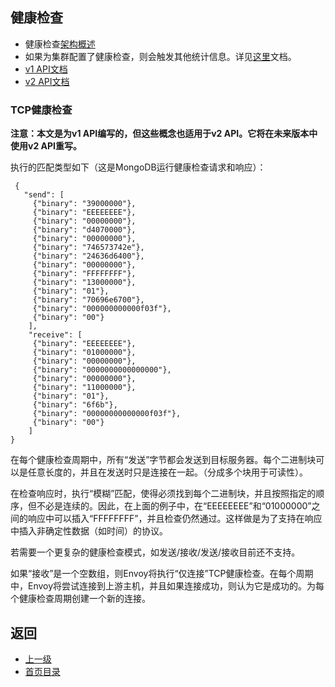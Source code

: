 ## 健康检查

- 健康检查[架构概述](../../Introduction/Architectureoverview/Healthchecking.md)
- 如果为集群配置了健康检查，则会触发其他统计信息。详见[这里](../../Configurationreference/Clustermanager/Statistics.md)文档。
- [v1 API文档](../../v1APIreference/Clustermanager/Cluster/Healthchecking.md)
- [v2 API文档](../../v2APIreference/Healthcheck.md)

### TCP健康检查

**注意：本文是为v1 API编写的，但这些概念也适用于v2 API。它将在未来版本中使用v2 API重写。**

执行的匹配类型如下（这是MongoDB运行健康检查请求和响应）：

```
 {
   "send": [
     {"binary": "39000000"},
     {"binary": "EEEEEEEE"},
     {"binary": "00000000"},
     {"binary": "d4070000"},
     {"binary": "00000000"},
     {"binary": "746573742e"},
     {"binary": "24636d6400"},
     {"binary": "00000000"},
     {"binary": "FFFFFFFF"},
     {"binary": "13000000"},
     {"binary": "01"},
     {"binary": "70696e6700"},
     {"binary": "000000000000f03f"},
     {"binary": "00"}
    ],
    "receive": [
     {"binary": "EEEEEEEE"},
     {"binary": "01000000"},
     {"binary": "00000000"},
     {"binary": "0000000000000000"},
     {"binary": "00000000"},
     {"binary": "11000000"},
     {"binary": "01"},
     {"binary": "6f6b"},
     {"binary": "00000000000000f03f"},
     {"binary": "00"}
    ]
}
```

在每个健康检查周期中，所有“发送”字节都会发送到目标服务器。每个二进制块可以是任意长度的，并且在发送时只是连接在一起。（分成多个块用于可读性）。

在检查响应时，执行“模糊”匹配，使得必须找到每个二进制块，并且按照指定的顺序，但不必是连续的。因此，在上面的例子中，在“EEEEEEEE”和“01000000”之间的响应中可以插入“FFFFFFFF”，并且检查仍然通过。这样做是为了支持在响应中插入非确定性数据（如时间）的协议。

若需要一个更复杂的健康检查模式，如发送/接收/发送/接收目前还不支持。

如果“接收”是一个空数组，则Envoy将执行“仅连接”TCP健康检查。在每个周期中，Envoy将尝试连接到上游主机，并且如果连接成功，则认为它是成功的。为每个健康检查周期创建一个新的连接。

## 返回
- [上一级](../Clustermanager.md)
- [首页目录](../../README.md)
